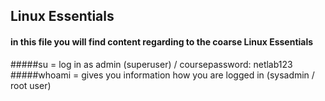 ## Linux Essentials
#### in this file you will find content regarding to the coarse Linux Essentials

#####su     = log in as admin (superuser) / coursepassword: netlab123
#####whoami = gives you information how you are logged in (sysadmin / root user)
